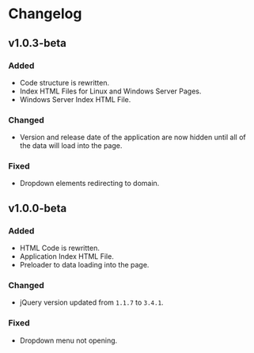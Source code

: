 # Changelog

## v1.0.3-beta
### Added
- Code structure is rewritten.
- Index HTML Files for Linux and Windows Server Pages.
- Windows Server Index HTML File.

### Changed
- Version and release date of the application are now hidden until all of the data will load into the page.

### Fixed
- Dropdown elements redirecting to domain.

## v1.0.0-beta
### Added
- HTML Code is rewritten.
- Application Index HTML File.
- Preloader to data loading into the page.

### Changed
- jQuery version updated from `1.1.7` to `3.4.1`.

### Fixed
- Dropdown menu not opening.
